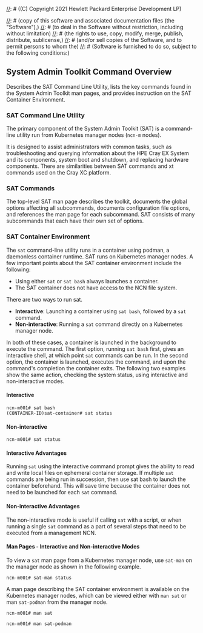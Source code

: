 [//]: # ((C) Copyright 2021 Hewlett Packard Enterprise Development LP)

[//]: # (Permission is hereby granted, free of charge, to any person obtaining a)
[//]: # (copy of this software and associated documentation files (the "Software"),)
[//]: # (to deal in the Software without restriction, including without limitation)
[//]: # (the rights to use, copy, modify, merge, publish, distribute, sublicense,)
[//]: # (and/or sell copies of the Software, and to permit persons to whom the)
[//]: # (Software is furnished to do so, subject to the following conditions:)

[//]: # (The above copyright notice and this permission notice shall be included)
[//]: # (in all copies or substantial portions of the Software.)

[//]: # (THE SOFTWARE IS PROVIDED "AS IS", WITHOUT WARRANTY OF ANY KIND, EXPRESS OR)
[//]: # (IMPLIED, INCLUDING BUT NOT LIMITED TO THE WARRANTIES OF MERCHANTABILITY,)
[//]: # (FITNESS FOR A PARTICULAR PURPOSE AND NONINFRINGEMENT. IN NO EVENT SHALL)
[//]: # (THE AUTHORS OR COPYRIGHT HOLDERS BE LIABLE FOR ANY CLAIM, DAMAGES OR)
[//]: # (OTHER LIABILITY, WHETHER IN AN ACTION OF CONTRACT, TORT OR OTHERWISE,)
[//]: # (ARISING FROM, OUT OF OR IN CONNECTION WITH THE SOFTWARE OR THE USE OR)
[//]: # (OTHER DEALINGS IN THE SOFTWARE.)

## System Admin Toolkit Command Overview

Describes the SAT Command Line Utility, lists the key commands found in the System Admin Toolkit man pages, and provides
instruction on the SAT Container Environment.

### SAT Command Line Utility

The primary component of the System Admin Toolkit (SAT) is a command-line utility run from Kubernetes manager nodes
(`ncn-m` nodes).

It is designed to assist administrators with common tasks, such as troubleshooting and querying information about the
HPE Cray EX System and its components, system boot and shutdown, and replacing hardware components. There are
similarities between SAT commands and xt commands used on the Cray XC platform.

### SAT Commands

The top-level SAT man page describes the toolkit, documents the global options affecting all subcommands, documents
configuration file options, and references the man page for each subcommand. SAT consists of many subcommands that each
have their own set of options.

### SAT Container Environment

The `sat` command-line utility runs in a container using podman, a daemonless container runtime. SAT runs on Kubernetes
manager nodes. A few important points about the SAT container environment include the following:

- Using either `sat` or `sat bash` always launches a container.
- The SAT container does not have access to the NCN file system.

There are two ways to run sat.

- **Interactive**: Launching a container using `sat bash`, followed by a `sat` command.
- **Non-interactive**: Running a `sat` command directly on a Kubernetes manager node.

In both of these cases, a container is launched in the background to execute the command. The first option, running
`sat bash` first, gives an interactive shell, at which point `sat` commands can be run. In the second option, the
container is launched, executes the command, and upon the command's completion the container exits. The following two
examples show the same action, checking the system status, using interactive and non-interactive modes.

#### Interactive

```screen
ncn-m001# sat bash
(CONTAINER-ID)sat-container# sat status
```

#### Non-interactive

```screen
ncn-m001# sat status
```

#### Interactive Advantages

Running `sat` using the interactive command prompt gives the ability to read and write local files on ephemeral
container storage. If multiple `sat` commands are being run in succession, then use sat bash to launch the
container beforehand. This will save time because the container does not need to be launched for each `sat` command.

#### Non-interactive Advantages

The non-interactive mode is useful if calling `sat` with a script, or when running a single `sat` command as a part of
several steps that need to be executed from a management NCN.

#### Man Pages - Interactive and Non-interactive Modes

To view a `sat` man page from a Kubernetes manager node, use `sat-man` on the manager node as shown in the following
example.

```screen
ncn-m001# sat-man status
```

A man page describing the SAT container environment is available on the Kubernetes manager nodes, which can be viewed
either with `man sat` or man `sat-podman` from the manager node.

```screen
ncn-m001# man sat
```

```screen
ncn-m001# man sat-podman
```
